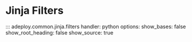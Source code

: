# Jinja Filters
<!-- md:provider Jinja --> <!-- md:provider Helm -->

::: adeploy.common.jinja.filters
    handler: python
    options:
      show_bases: false
      show_root_heading: false
      show_source: true
